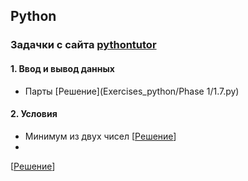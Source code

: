 ## Python
### Задачки с сайта [pythontutor](http://pythontutor.ru)
#### 1. Ввод и вывод данных 
- Парты [Решение](Exercises_python/Phase 1/1.7.py)

#### 2. Условия
- Минимум из двух чисел
[[Решение]()]
- 
[[Решение]()]
